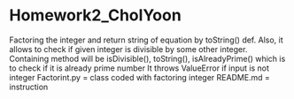 Homework2_CholYoon
==================

Factoring the integer and return string of equation by toString() def. 
Also, it allows to check if given integer is divisible by some other integer.
Containing method will be isDivisible(), toString(), isAlreadyPrime() which is to check if it is already prime number
It throws ValueError if input is not integer
Factorint.py = class coded with factoring integer
README.md = instruction
